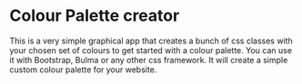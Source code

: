 # Colour Palette creator
This is a very simple graphical app that creates a bunch of css classes with your chosen set of colours to get started with a colour palette. You can use it with Bootstrap, Bulma or any other css framework. It will create a simple custom colour palette for your website.
